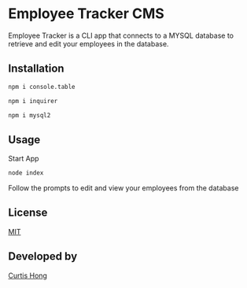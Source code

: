 # Employee Tracker CMS

Employee Tracker is a CLI app that connects to a MYSQL database to retrieve and edit your employees in the database.

## Installation

```bash
npm i console.table
```
```bash
npm i inquirer
```

```bash
npm i mysql2
```

## Usage
Start App

```python
node index
```

Follow the prompts to edit and view your employees from the database

## License
[MIT](https://choosealicense.com/licenses/mit/)

## Developed by
[Curtis Hong](https://github.com/nonchalantgarage)